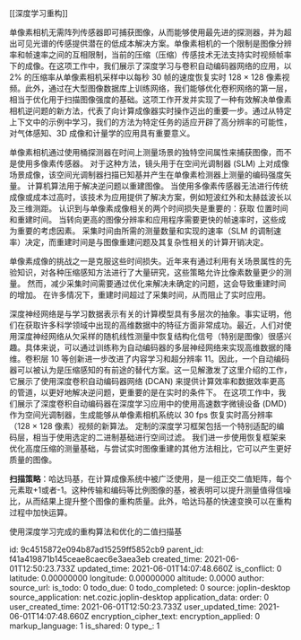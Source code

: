 [[深度学习重构]]

单像素相机无需阵列传感器即可捕获图像，从而能够使用最先进的探测器，并为超出可见光谱的传感提供潜在的低成本解决方案。单像素相机的一个限制是图像分辨率和帧速率之间的互相限制，当前的压缩（压缩）传感技术无法支持实时视频帧率下的成像。在这项工作中，我们展示了深度学习与卷积自动编码器网络的应用，以 2% 的压缩率从单像素相机采样中以每秒 30 帧的速度恢复实时 128 × 128 像素视频。此外，通过在大型图像数据库上训练网络，我们能够优化卷积网络的第一层，相当于优化用于扫描图像强度的基础。这项工作开发并实现了一种有效解决单像素相机逆问题的新方法，代表了向计算成像器实时操作迈出的重要一步。通过从特定上下文中的示例中学习，我们的方法为特定任务的适应开辟了高分辨率的可能性，对气体感知、3D 成像和计量学的应用具有重要意义。

单像素相机通过使用桶探测器在时间上测量场景的独特空间属性来捕获图像，而不是使用多像素传感器。 对于这种方法，镜头用于在空间光调制器 (SLM) 上对成像场景成像，该空间光调制器扫描已知基并产生在单像素检测器上测量的编码强度矢量。 计算机算法用于解决逆问题以重建图像。 当使用多像素传感器无法进行传统成像或成本过高时，该技术为应用提供了解决方案，例如短波红外和太赫兹波长以及三维测距。
认识到与单像素成像相关的两个时间损失是重要的：获取
位置时间和重建时间。 当转向更高的图像分辨率和应用程序需要更快的帧速率时，这些成为重要的考虑因素。 采集时间由所需的测量数量和实现的速率（SLM 的调制速率）决定，而重建时间是与图像重建问题及其复杂性相关的计算开销决定。

单像素成像的挑战之一是克服这些时间损失。近年来有通过利用有关场景属性的先验知识，对各种压缩感知方法进行了大量研究，这些策略允许比像素数量更少的测量。 然而，减少采集时间需要通过优化来解决未确定的问题，这会导致重建时间的增加。 在许多情况下，重建时间超过了采集时间，从而阻止了实时应用。

深度神经网络是与学习数据表示有关的计算模型具有多层次的抽象。事实证明，他们在获取许多科学领域中出现的高维数据中的特征方面非常成功。最近，人们对使用深度神经网络从欠采样的随机线性测量中恢复结构化信号（特别是图像）很感兴趣。具体来说，可以通过训练称为自动编码器的多层神经网络来实现高维数据的降维。卷积层 10 等创新进一步改进了内容学习和超分辨率 11。因此，一个自动编码器可以被认为是压缩感知的有前途的替代方案。这一见解激发了这里介绍的工作，它展示了使用深度卷积自动编码器网络 (DCAN) 来提供计算效率和数据效率更高的管道，以更好地解决逆问题，更重要的是在实时的条件下。
在这项工作中，我们展示了深度卷积自动编码器在深度学习应用中的使用高速数字微镜设备 (DMD) 作为空间光调制器，生成能够从单像素相机系统以 30 fps 恢复实时高分辨率（128 × 128 像素）视频的新算法。 定制的深度学习框架包括一个特别适配的编码层，相当于使用选定的二进制基础进行空间过滤。 我们进一步使用恢复框架来优化高度压缩的测量基础，与尝试实时图像重建的其他方法相比，它可以产生更好质量的图像。

**扫描策略**：哈达玛基，在计算成像系统中被广泛使用，是一组正交二值矩阵，每个元素取+1或者-1。这种传输和编码等比例图像的基，被表明可以提升测量值得信噪比，从而结果上提升整个图像的重构质量。此外，哈达玛基的快速变换可以在重构过程中加快运算。

使用深度学习完成的重构算法和优化的二值扫描基

id: 9c4515872e094b87ad15259ff5852cb9
parent_id: f41a419871b145ceae8caec6e3aea3eb
created_time: 2021-06-01T12:50:23.733Z
updated_time: 2021-06-01T14:07:48.660Z
is_conflict: 0
latitude: 0.00000000
longitude: 0.00000000
altitude: 0.0000
author: 
source_url: 
is_todo: 0
todo_due: 0
todo_completed: 0
source: joplin-desktop
source_application: net.cozic.joplin-desktop
application_data: 
order: 0
user_created_time: 2021-06-01T12:50:23.733Z
user_updated_time: 2021-06-01T14:07:48.660Z
encryption_cipher_text: 
encryption_applied: 0
markup_language: 1
is_shared: 0
type_: 1